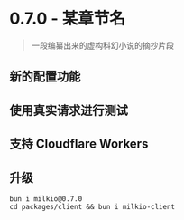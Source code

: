 # 0.7.0 - 某章节名

> 一段编纂出来的虚构科幻小说的摘抄片段

## 新的配置功能

## 使用真实请求进行测试

## 支持 Cloudflare Workers

## 升级

```
bun i milkio@0.7.0
cd packages/client && bun i milkio-client
```